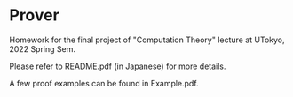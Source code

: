 # Prover
Homework for the final project of "Computation Theory" lecture at UTokyo, 2022 Spring Sem.

Please refer to README.pdf (in Japanese) for more details.

A few proof examples can be found in Example.pdf.
